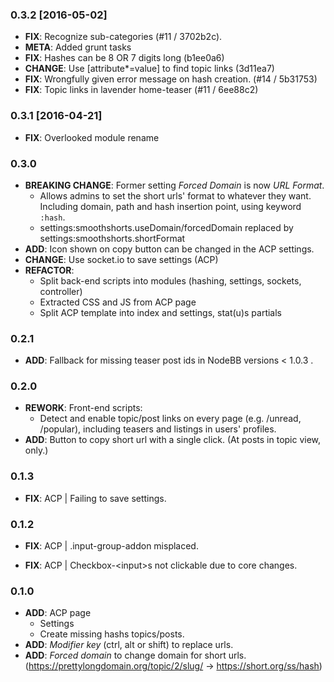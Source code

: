 ﻿### 0.3.2 [2016-05-02]
  - **FIX**: Recognize sub-categories (#11 / 3702b2c).
  - **META**: Added grunt tasks
  - **FIX**: Hashes can be 8 OR 7 digits long (b1ee0a6)
  - **CHANGE**: Use [attribute*=value] to find topic links (3d11ea7)
  - **FIX**: Wrongfully given error message on hash creation. (#14 / 5b31753)
  - **FIX**: Topic links in lavender home-teaser (#11 / 6ee88c2)

### 0.3.1 [2016-04-21]
  - **FIX**: Overlooked module rename

### 0.3.0
  - **BREAKING CHANGE**: Former setting *Forced Domain* is now *URL Format*.
    - Allows admins to set the short urls' format to whatever they want. Including domain, path and hash insertion point, using keyword `:hash`.
    - settings:smoothshorts.useDomain/forcedDomain replaced by settings:smoothshorts.shortFormat
  - **ADD**: Icon shown on copy button can be changed in the ACP settings.
  - **CHANGE**: Use socket.io to save settings (ACP)
  - **REFACTOR**:
    - Split back-end scripts into modules (hashing, settings, sockets, controller)
    - Extracted CSS and JS from ACP page
    - Split ACP template into index and settings, stat(u)s partials

### 0.2.1
  - **ADD**: Fallback for missing teaser post ids in NodeBB versions < 1.0.3 .

### 0.2.0
  - **REWORK**: Front-end scripts:
    - Detect and enable topic/post links on every page (e.g. /unread, /popular), including teasers and listings in users' profiles.
  - **ADD**: Button to copy short url with a single click. (At posts in topic view, only.)

### 0.1.3
  - **FIX**: ACP | Failing to save settings.

### 0.1.2
  - **FIX**: ACP | .input-group-addon misplaced.

  - **FIX**: ACP | Checkbox-\<input\>s not clickable due to core changes.

### 0.1.0
  - **ADD**: ACP page
    - Settings
    - Create missing hashs topics/posts.
  - **ADD**: *Modifier key* (ctrl, alt or shift) to replace urls.
  - **ADD**: *Forced domain* to change domain for short urls.
    (https://prettylongdomain.org/topic/2/slug/ -> https://short.org/ss/hash)

